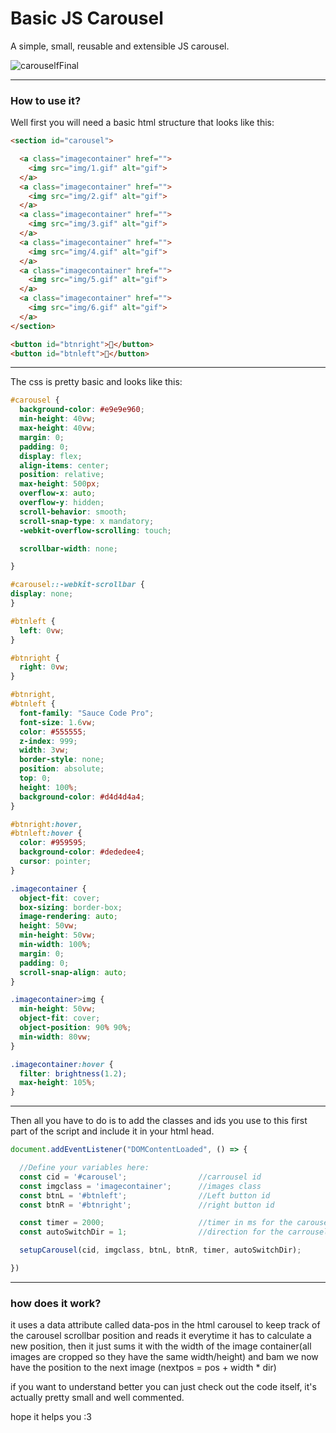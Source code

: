 # Basic JS Carousel
A simple, small, reusable and extensible JS carousel.

![carouselfFinal](https://user-images.githubusercontent.com/70679402/184909604-89663fb9-7d31-47ee-9e0e-593a75be02cf.gif)

* * *

### How to use it?

Well first you will need a basic html structure that looks  like this:


```html
<section id="carousel">

  <a class="imagecontainer" href="">
    <img src="img/1.gif" alt="gif">
  </a>
  <a class="imagecontainer" href="">
    <img src="img/2.gif" alt="gif">
  </a>
  <a class="imagecontainer" href="">
    <img src="img/3.gif" alt="gif">
  </a>
  <a class="imagecontainer" href="">
    <img src="img/4.gif" alt="gif">
  </a>
  <a class="imagecontainer" href="">
    <img src="img/5.gif" alt="gif">
  </a>
  <a class="imagecontainer" href="">
    <img src="img/6.gif" alt="gif">
  </a>
</section>

<button id="btnright"></button>
<button id="btnleft"></button>

```
* * *

The css is pretty basic and looks like this:

```css
#carousel {
  background-color: #e9e9e960;
  min-height: 40vw;
  max-height: 40vw;
  margin: 0;
  padding: 0;
  display: flex;
  align-items: center;
  position: relative;
  max-height: 500px;
  overflow-x: auto;
  overflow-y: hidden;
  scroll-behavior: smooth;
  scroll-snap-type: x mandatory;
  -webkit-overflow-scrolling: touch;

  scrollbar-width: none;

}

#carousel::-webkit-scrollbar {
display: none;
}

#btnleft {
  left: 0vw;
}

#btnright {
  right: 0vw;
}

#btnright,
#btnleft {
  font-family: "Sauce Code Pro";
  font-size: 1.6vw;
  color: #555555;
  z-index: 999;
  width: 3vw;
  border-style: none;
  position: absolute;
  top: 0;
  height: 100%;
  background-color: #d4d4d4a4;
}

#btnright:hover,
#btnleft:hover {
  color: #959595;
  background-color: #dededee4;
  cursor: pointer;
}

.imagecontainer {
  object-fit: cover;
  box-sizing: border-box;
  image-rendering: auto;
  height: 50vw;
  min-height: 50vw;
  min-width: 100%;
  margin: 0;
  padding: 0;
  scroll-snap-align: auto;
}

.imagecontainer>img {
  min-height: 50vw;
  object-fit: cover;
  object-position: 90% 90%;
  min-width: 80vw;
}

.imagecontainer:hover {
  filter: brightness(1.2);
  max-height: 105%;
}
```

* * * 
Then all you have to do is to add the classes and ids you use to this first part of the script and include it in your html head.

```javascript
document.addEventListener("DOMContentLoaded", () => {

  //Define your variables here:
  const cid = '#carousel';                //carrousel id
  const imgclass = 'imagecontainer';      //images class
  const btnL = '#btnleft';                //Left button id
  const btnR = '#btnright';               //right button id

  const timer = 2000;                     //timer in ms for the carousel to autoswitch, leave zero for no autoswitch;
  const autoSwitchDir = 1;                //direction for the carrousel to move automatically

  setupCarousel(cid, imgclass, btnL, btnR, timer, autoSwitchDir);

})
```

* * *

### how does it work? 

it uses a data attribute called data-pos in the html carousel to keep track of the carousel scrollbar position and reads it everytime it has to calculate a new position, then it just sums it with the width of the image container(all images are cropped so they have the same width/height) and bam we now have the position to the next image (nextpos = pos + width * dir)

if you want to understand better you can just check out the code itself, it's actually pretty small and well commented.

hope it helps you :3




